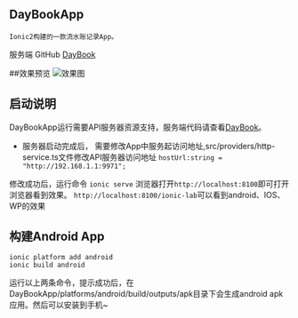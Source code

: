 ## DayBookApp
    Ionic2构建的一款流水账记录App。
服务端 GitHub [DayBook](https://github.com/zyqwst/DayBook)

##效果预览
![效果图](http://upload-images.jianshu.io/upload_images/2287481-bf288c00503b171c.gif)
## 启动说明
DayBookApp运行需要API服务器资源支持，服务端代码请查看[DayBook](https://github.com/zyqwst/DayBook)。
- 服务器启动完成后，
需要修改App中服务起访问地址,src/providers/http-service.ts文件修改API服务器访问地址
` hostUrl:string = "http://192.168.1.1:9971"; `

修改成功后，运行命令 
`ionic serve`
浏览器打开`http://localhost:8100`即可打开浏览器看到效果。
`http://localhost:8100/ionic-lab`可以看到android、IOS、WP的效果 

## 构建Android App
```
ionic platform add android
ionic build android 
```
运行以上两条命令，提示成功后，在DayBookApp/platforms/android/build/outputs/apk目录下会生成android apk应用。然后可以安装到手机~
